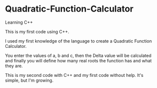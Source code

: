 # Quadratic-Function-Calculator
Learning C++

 This is my first code using C++.

 I used my first knowledge of the language to create a Quadratic Function Calculator.

 You enter the values ​​of a, b and c, then the Delta value will be calculated and finally you will define how many real roots the function has and what they are.

This is my second code with C++ and my first code without help. It's simple, but I'm growing.
